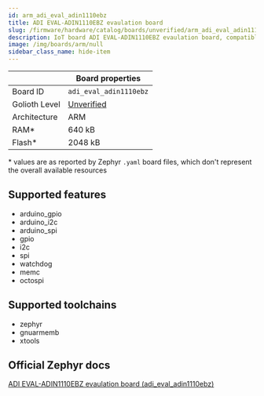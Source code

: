```yaml
---
id: arm_adi_eval_adin1110ebz
title: ADI EVAL-ADIN1110EBZ evaulation board
slug: /firmware/hardware/catalog/boards/unverified/arm_adi_eval_adin1110ebz
description: IoT board ADI EVAL-ADIN1110EBZ evaulation board, compatible with Golioth at unverified level.
image: /img/boards/arm/null
sidebar_class_name: hide-item
---
```


[//]: # (This is an auto-generated file, do not edit! Changes to it will be lost upon re-generation)



|                | Board properties     |
| -------------  | -------------------- |
| Board ID       | `adi_eval_adin1110ebz` |
| Golioth Level  | [Unverified](/firmware/hardware#unverified-boards) |
| Architecture   | ARM |
| RAM*           | 640 kB |
| Flash*         | 2048 kB |

\* values are as reported by Zephyr `.yaml` board files, which don't represent the overall available resources



## Supported features

* arduino_gpio
* arduino_i2c
* arduino_spi
* gpio
* i2c
* spi
* watchdog
* memc
* octospi

## Supported toolchains

* zephyr
* gnuarmemb
* xtools

## Official Zephyr docs

[ADI EVAL-ADIN1110EBZ evaulation board (adi_eval_adin1110ebz)](https://docs.zephyrproject.org/latest/boards/arm/adi_eval_adin1110ebz/doc/index.html)
